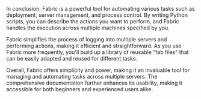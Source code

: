 In conclusion, Fabric is a powerful tool for automating various tasks such as deployment, server management, and process control. By writing Python scripts, you can describe the actions you want to perform, and Fabric handles the execution across multiple machines specified by you.

Fabric simplifies the process of logging into multiple servers and performing actions, making it efficient and straightforward. As you use Fabric more frequently, you'll build up a library of reusable "fab files" that can be easily adapted and reused for different tasks.

Overall, Fabric offers simplicity and power, making it an invaluable tool for managing and automating tasks across multiple servers. The comprehensive documentation further enhances its usability, making it accessible for both beginners and experienced users alike.